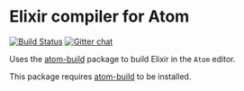 # Elixir compiler for Atom
[![Build Status](https://travis-ci.org/AtomBuild/atom-build-elixir.svg?branch=master)](https://travis-ci.org/AtomBuild/atom-build-elixir)
[![Gitter chat](https://badges.gitter.im/noseglid/atom-build.svg)](https://gitter.im/noseglid/atom-build)

Uses the [atom-build](https://github.com/noseglid/atom-build) package to build Elixir in the `Atom` editor.

This package requires [atom-build](https://github.com/noseglid/atom-build) to be installed.
